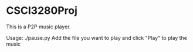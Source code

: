# CSCI3280Proj
This is a P2P music player.

Usage:
./pause.py
Add the file you want to play and click "Play" to play the music
